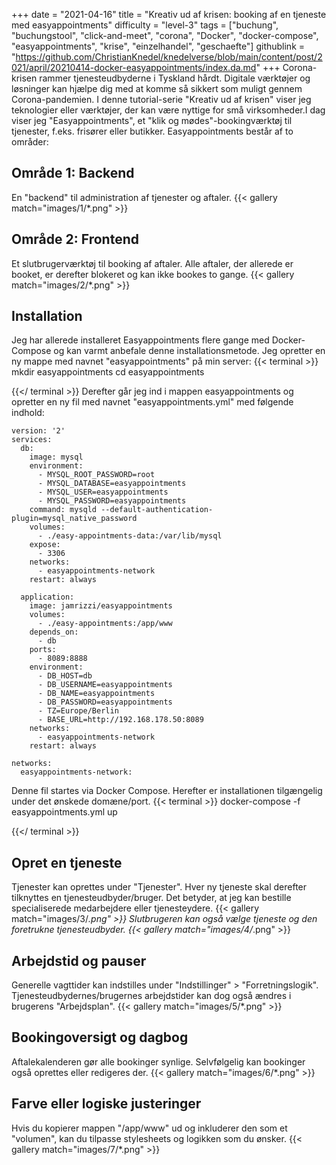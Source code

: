 +++
date = "2021-04-16"
title = "Kreativ ud af krisen: booking af en tjeneste med easyappointments"
difficulty = "level-3"
tags = ["buchung", "buchungstool", "click-and-meet", "corona", "Docker", "docker-compose", "easyappointments", "krise", "einzelhandel", "geschaefte"]
githublink = "https://github.com/ChristianKnedel/knedelverse/blob/main/content/post/2021/april/20210414-docker-easyappointments/index.da.md"
+++
Corona-krisen rammer tjenesteudbyderne i Tyskland hårdt. Digitale værktøjer og løsninger kan hjælpe dig med at komme så sikkert som muligt gennem Corona-pandemien. I denne tutorial-serie "Kreativ ud af krisen" viser jeg teknologier eller værktøjer, der kan være nyttige for små virksomheder.I dag viser jeg "Easyappointments", et "klik og mødes"-bookingværktøj til tjenester, f.eks. frisører eller butikker. Easyappointments består af to områder:
## Område 1: Backend
En "backend" til administration af tjenester og aftaler.
{{< gallery match="images/1/*.png" >}}

## Område 2: Frontend
Et slutbrugerværktøj til booking af aftaler. Alle aftaler, der allerede er booket, er derefter blokeret og kan ikke bookes to gange.
{{< gallery match="images/2/*.png" >}}

## Installation
Jeg har allerede installeret Easyappointments flere gange med Docker-Compose og kan varmt anbefale denne installationsmetode. Jeg opretter en ny mappe med navnet "easyappointments" på min server:
{{< terminal >}}
mkdir easyappointments
cd easyappointments

{{</ terminal >}}
Derefter går jeg ind i mappen easyappointments og opretter en ny fil med navnet "easyappointments.yml" med følgende indhold:
```
version: '2'
services:
  db:
    image: mysql
    environment:
      - MYSQL_ROOT_PASSWORD=root
      - MYSQL_DATABASE=easyappointments
      - MYSQL_USER=easyappointments
      - MYSQL_PASSWORD=easyappointments
    command: mysqld --default-authentication-plugin=mysql_native_password
    volumes:
      - ./easy-appointments-data:/var/lib/mysql
    expose:
      - 3306
    networks:
      - easyappointments-network
    restart: always

  application:
    image: jamrizzi/easyappointments
    volumes:
      - ./easy-appointments:/app/www
    depends_on:
      - db
    ports:
      - 8089:8888
    environment:
      - DB_HOST=db
      - DB_USERNAME=easyappointments
      - DB_NAME=easyappointments
      - DB_PASSWORD=easyappointments
      - TZ=Europe/Berlin
      - BASE_URL=http://192.168.178.50:8089 
    networks:
      - easyappointments-network
    restart: always

networks:
  easyappointments-network:

```
Denne fil startes via Docker Compose. Herefter er installationen tilgængelig under det ønskede domæne/port.
{{< terminal >}}
docker-compose -f easyappointments.yml up

{{</ terminal >}}

## Opret en tjeneste
Tjenester kan oprettes under "Tjenester". Hver ny tjeneste skal derefter tilknyttes en tjenesteudbyder/bruger. Det betyder, at jeg kan bestille specialiserede medarbejdere eller tjenesteydere.
{{< gallery match="images/3/*.png" >}}
Slutbrugeren kan også vælge tjeneste og den foretrukne tjenesteudbyder.
{{< gallery match="images/4/*.png" >}}

## Arbejdstid og pauser
Generelle vagttider kan indstilles under "Indstillinger" > "Forretningslogik". Tjenesteudbydernes/brugernes arbejdstider kan dog også ændres i brugerens "Arbejdsplan".
{{< gallery match="images/5/*.png" >}}

## Bookingoversigt og dagbog
Aftalekalenderen gør alle bookinger synlige. Selvfølgelig kan bookinger også oprettes eller redigeres der.
{{< gallery match="images/6/*.png" >}}

## Farve eller logiske justeringer
Hvis du kopierer mappen "/app/www" ud og inkluderer den som et "volumen", kan du tilpasse stylesheets og logikken som du ønsker.
{{< gallery match="images/7/*.png" >}}
